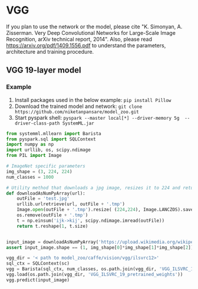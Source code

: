 <!--
{% comment %}
Licensed to the Apache Software Foundation (ASF) under one or more
contributor license agreements.  See the NOTICE file distributed with
this work for additional information regarding copyright ownership.
The ASF licenses this file to you under the Apache License, Version 2.0
(the "License"); you may not use this file except in compliance with
the License.  You may obtain a copy of the License at

http://www.apache.org/licenses/LICENSE-2.0

Unless required by applicable law or agreed to in writing, software
distributed under the License is distributed on an "AS IS" BASIS,
WITHOUT WARRANTIES OR CONDITIONS OF ANY KIND, either express or implied.
See the License for the specific language governing permissions and
limitations under the License.
{% endcomment %}
-->

# VGG

If you plan to use the network or the model, please cite "K. Simonyan, A. Zisserman. Very Deep Convolutional Networks for Large-Scale Image Recognition, arXiv technical report, 2014". Also, please read https://arxiv.org/pdf/1409.1556.pdf to understand the parameters, architecture and training procedure.

## VGG 19-layer model

### Example

  1. Install packages used in the below example: `pip install Pillow`
  2. Download the trained model and network: `git clone https://github.com/niketanpansare/model_zoo.git`
  3. Start pyspark shell: `pyspark --master local[*] --driver-memory 5g  --driver-class-path SystemML.jar`

```python
from systemml.mllearn import Barista
from pyspark.sql import SQLContext
import numpy as np
import urllib, os, scipy.ndimage
from PIL import Image

# ImageNet specific parameters
img_shape = (3, 224, 224)
num_classes = 1000

# Utility method that downloads a jpg image, resizes it to 224 and return as numpy array in N X CHW format
def downloadAsNumPyArray(url):
    outFile = 'test.jpg'
    urllib.urlretrieve(url, outFile + '.tmp')
    Image.open(outFile + '.tmp').resize( (224,224), Image.LANCZOS).save(outFile)
    os.remove(outFile + '.tmp')
    t = np.einsum('ijk->kij', scipy.ndimage.imread(outFile))
    return t.reshape(1, t.size)


input_image = downloadAsNumPyArray('https://upload.wikimedia.org/wikipedia/commons/thumb/5/58/MountainLion.jpg/312px-MountainLion.jpg')
assert input_image.shape == (1, img_shape[0]*img_shape[1]*img_shape[2])

vgg_dir = '< path to model_zoo/caffe/vision/vgg/ilsvrc12>'
sql_ctx = SQLContext(sc)
vgg = Barista(sql_ctx, num_classes, os.path.join(vgg_dir, 'VGG_ILSVRC_19_layers_solver.proto'), os.path.join(vgg_dir, 'VGG_ILSVRC_19_layers_network.proto'), img_shape)
vgg.load(os.path.join(vgg_dir, 'VGG_ILSVRC_19_pretrained_weights'))
vgg.predict(input_image)
```
